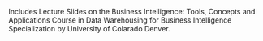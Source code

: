 Includes Lecture Slides on the Business Intelligence: Tools, Concepts and Applications Course in Data Warehousing for Business Intelligence Specialization by University of Colarado Denver.